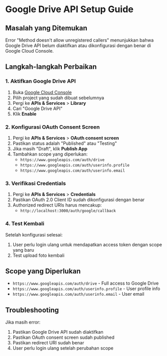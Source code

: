 # Google Drive API Setup Guide

## Masalah yang Ditemukan
Error "Method doesn't allow unregistered callers" menunjukkan bahwa Google Drive API belum diaktifkan atau dikonfigurasi dengan benar di Google Cloud Console.

## Langkah-langkah Perbaikan

### 1. Aktifkan Google Drive API
1. Buka [Google Cloud Console](https://console.cloud.google.com/)
2. Pilih project yang sudah dibuat sebelumnya
3. Pergi ke **APIs & Services** > **Library**
4. Cari "Google Drive API"
5. Klik **Enable**

### 2. Konfigurasi OAuth Consent Screen
1. Pergi ke **APIs & Services** > **OAuth consent screen**
2. Pastikan status adalah "Published" atau "Testing"
3. Jika masih "Draft", klik **Publish App**
4. Tambahkan scope yang diperlukan:
   - `https://www.googleapis.com/auth/drive`
   - `https://www.googleapis.com/auth/userinfo.profile`
   - `https://www.googleapis.com/auth/userinfo.email`

### 3. Verifikasi Credentials
1. Pergi ke **APIs & Services** > **Credentials**
2. Pastikan OAuth 2.0 Client ID sudah dikonfigurasi dengan benar
3. Authorized redirect URIs harus mencakup:
   - `http://localhost:3000/auth/google/callback`

### 4. Test Kembali
Setelah konfigurasi selesai:
1. User perlu login ulang untuk mendapatkan access token dengan scope yang baru
2. Test upload foto kembali

## Scope yang Diperlukan
- `https://www.googleapis.com/auth/drive` - Full access to Google Drive
- `https://www.googleapis.com/auth/userinfo.profile` - User profile info
- `https://www.googleapis.com/auth/userinfo.email` - User email

## Troubleshooting
Jika masih error:
1. Pastikan Google Drive API sudah diaktifkan
2. Pastikan OAuth consent screen sudah published
3. Pastikan redirect URI sudah benar
4. User perlu login ulang setelah perubahan scope

